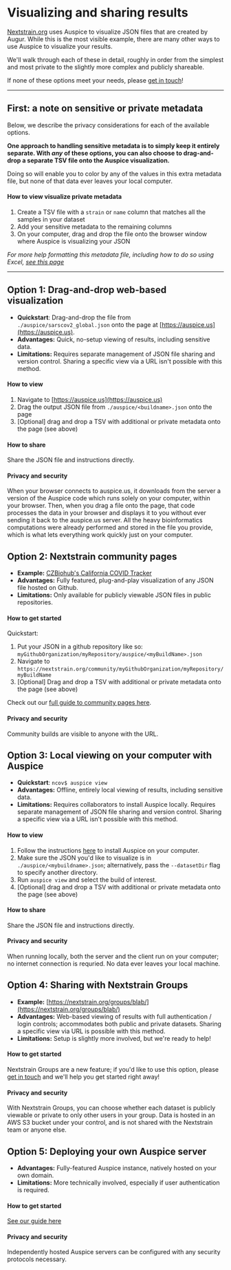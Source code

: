 # Visualizing and sharing results  

[Nextstrain.org](https://www.nextstrain.org/ncov) uses Auspice to visualize JSON files that are created by Augur. While this is the most visible example, there are many other ways to use Auspice to visualize your results.

We'll walk through each of these in detail, roughly in order from the simplest and most private to the slightly more complex and publicly shareable.

If none of these options meet your needs, please [get in touch](https://discussion.nextstrain.org/)!

---

## First: a note on sensitive or private metadata  

Below, we describe the privacy considerations for each of the available options.

**One approach to handling sensitive metadata is to simply keep it entirely separate.
With _any_ of these options, you can also choose to drag-and-drop a separate TSV file onto the Auspice visualization.**  

Doing so will enable you to color by any of the values in this extra metadata file, but none of that data ever leaves your local computer.  

#### How to view visualize private metadata  
1. Create a TSV file with a `strain` or `name` column that matches all the samples in your dataset  
2. Add your sensitive metadata to the remaining columns  
3. On your computer, drag and drop the file onto the browser window where Auspice is visualizing your JSON    

_For more help formatting this metadata file, including how to do so using Excel, [see this page](../tutorial/data-prep.md)_

---

## Option 1: Drag-and-drop web-based visualization  

* **Quickstart**: Drag-and-drop the file from `./auspice/sarscov2_global.json` onto the page at [https://auspice.us](https://auspice.us).
* **Advantages:** Quick, no-setup viewing of results, including sensitive data.
* **Limitations:** Requires separate management of JSON file sharing and version control. Sharing a specific view via a URL isn't possible with this method.


#### How to view  
1. Navigate to [https://auspice.us](https://auspice.us)
2. Drag the output JSON file from `./auspice/<buildname>.json` onto the page  
3. [Optional] drag and drop a TSV with additional or private metadata onto the page (see above)  

#### How to share  
Share the JSON file and instructions directly.  

#### Privacy and security

When your browser connects to auspice.us, it downloads from the server a version of the Auspice code which runs solely on your computer, within your browser. Then, when you drag a file onto the page, that code processes the data in your browser and displays it to you without ever sending it back to the auspice.us server. All the heavy bioinformatics computations were already performed and stored in the file you provide, which is what lets everything work quickly just on your computer.


## Option 2: Nextstrain community pages  
* **Example:** [CZBiohub's California COVID Tracker](https://nextstrain.org/community/czbiohub/covidtracker/)
* **Advantages:** Fully featured, plug-and-play visualization of any JSON file hosted on Github.
* **Limitations:** Only available for publicly viewable JSON files in public repositories.


#### How to get started  

Quickstart:  
1. Put your JSON in a github repository like so: `myGithubOrganization/myRepository/auspice/<myBuildName>.json`  
2. Navigate to `https://nextstrain.org/community/myGithubOrganization/myRepository/myBuildName`
3. [Optional] Drag and drop a TSV with additional or private metadata onto the page (see above)  

Check out our [full guide to community pages here](https://nextstrain.org/docs/contributing/community-builds).

#### Privacy and security  
Community builds are visible to anyone with the URL.

## Option 3: Local viewing on your computer with Auspice  

* **Quickstart**: `ncov$ auspice view`
* **Advantages:** Offline, entirely local viewing of results, including sensitive data.
* **Limitations:** Requires collaborators to install Auspice locally. Requires separate management of JSON file sharing and version control. Sharing a specific view via a URL isn't possible with this method.


#### How to view  

1. Follow the instructions [here](https://nextstrain.github.io/auspice/introduction/install) to install Auspice on your computer.  
2. Make sure the JSON you'd like to visualize is in `./auspice/<mybuildname>.json`; alternatively, pass the `--datasetDir` flag to specify another directory.  
3. Run `auspice view` and select the build of interest.
4. [Optional] drag and drop a TSV with additional or private metadata onto the page (see above)  

#### How to share  
Share the JSON file and instructions directly.  

#### Privacy and security  
When running locally, both the server and the client run on your computer; no internet connection is requried. No data ever leaves your local machine.


## Option 4: Sharing with Nextstrain Groups  

* **Example:** [https://nextstrain.org/groups/blab/](https://nextstrain.org/groups/blab/)
* **Advantages:** Web-based viewing of results with full authentication / login controls; accommodates both public and private datasets. Sharing a specific view via URL is possible with this method.
* **Limitations:** Setup is slightly more involved, but we're ready to help!

#### How to get started  

Nextstrain Groups are a new feature; if you'd like to use this option, please [get in touch](mailto:hello@nextstrain.org) and we'll help you get started right away!

#### Privacy and security  

With Nextstrain Groups, you can choose whether each dataset is publicly viewable or private to only other users in your group. Data is hosted in an AWS S3 bucket under your control, and is not shared with the Nextstrain team or anyone else.


## Option 5: Deploying your own Auspice server
* **Advantages:** Fully-featured Auspice instance, natively hosted on your own domain.  
* **Limitations:** More technically involved, especially if user authentication is required.

#### How to get started  
[See our guide here](https://nextstrain.github.io/auspice/server/introduction)

#### Privacy and security  
Independently hosted Auspice servers can be configured with any security protocols necessary.

